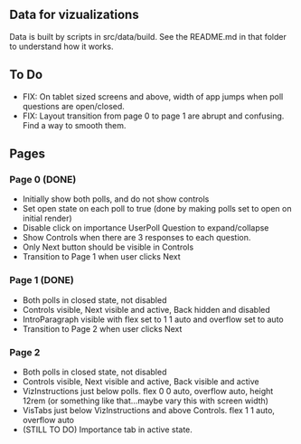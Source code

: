 ## Data for vizualizations

Data is built by scripts in src/data/build. See the README.md in that folder to understand how it works.

## To Do

- FIX: On tablet sized screens and above, width of app jumps when poll questions are open/closed.
- FIX: Layout transition from page 0 to page 1 are abrupt and confusing. Find a way to smooth them.

## Pages

### Page 0 (DONE)

- Initially show both polls, and do not show controls
- Set open state on each poll to true (done by making polls set to open on initial render)
- Disable click on importance UserPoll Question to expand/collapse
- Show Controls when there are 3 responses to each question.
- Only Next button should be visible in Controls
- Transition to Page 1 when user clicks Next

### Page 1 (DONE)

- Both polls in closed state, not disabled
- Controls visible, Next visible and active, Back hidden and disabled
- IntroParagraph visible with flex set to 1 1 auto and overflow set to auto
- Transition to Page 2 when user clicks Next

### Page 2

- Both polls in closed state, not disabled
- Controls visible, Next visible and active, Back visible and active
- VizInstructions just below polls. flex 0 0 auto, overflow auto, height 12rem (or something like that...maybe vary this with screen width)
- VisTabs just below VizInstructions and above Controls. flex 1 1 auto, overflow auto
- (STILL TO DO) Importance tab in active state.
